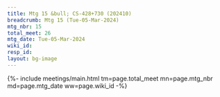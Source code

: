 ```yaml
---
title: Mtg 15 &bull; CS-428+730 (202410)
breadcrumb: Mtg 15 (Tue-05-Mar-2024)
mtg_nbr: 15
total_meet: 26
mtg_date: Tue-05-Mar-2024
wiki_id: 
resp_id: 
layout: bg-image
---
```


{%- include meetings/main.html
    tm=page.total_meet
    mn=page.mtg_nbr
    md=page.mtg_date
    ww=page.wiki_id
-%}
